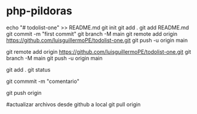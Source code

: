 # php-pildoras
echo "# todolist-one" >> README.md
git init
git add .
git add README.md
git commit -m "first commit"
git branch -M main
git remote add origin https://github.com/luisguillermoPE/todolist-one.git
git push -u origin main


git remote add origin https://github.com/luisguillermoPE/todolist-one.git
git branch -M main
git push -u origin main



git add .
git status

git commmit -m "comentario"

git push origin

#actualizar archivos desde github a local
git pull origin